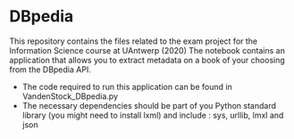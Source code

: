 # DBpedia
This repository contains the files related to the exam project for the Information Science course at UAntwerp (2020)
The notebook contains an application that allows you to extract metadata on a book of your choosing from the DBpedia API. 
- The code required to run this application can be found in VandenStock_DBpedia.py
- The necessary dependencies should be part of you Python standard library (you might need to install lxml) and include : sys, urllib, lmxl and json
